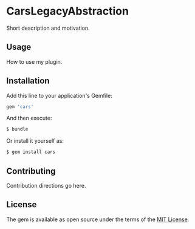 # CarsLegacyAbstraction
Short description and motivation.

## Usage
How to use my plugin.

## Installation
Add this line to your application's Gemfile:

```ruby
gem 'cars'
```

And then execute:
```bash
$ bundle
```

Or install it yourself as:
```bash
$ gem install cars
```

## Contributing
Contribution directions go here.

## License
The gem is available as open source under the terms of the [MIT License](http://opensource.org/licenses/MIT).
